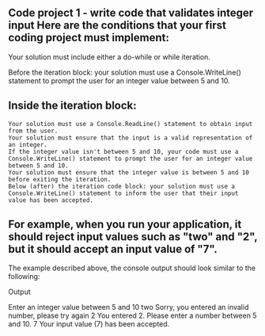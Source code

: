 ## Code project 1 - write code that validates integer input Here are the conditions that your first coding project must implement:

Your solution must include either a do-while or while iteration.

Before the iteration block: your solution must use a Console.WriteLine() statement to prompt the user for an integer value between 5 and 10.

## Inside the iteration block:

    Your solution must use a Console.ReadLine() statement to obtain input from the user.
    Your solution must ensure that the input is a valid representation of an integer.
    If the integer value isn't between 5 and 10, your code must use a Console.WriteLine() statement to prompt the user for an integer value between 5 and 10.
    Your solution must ensure that the integer value is between 5 and 10 before exiting the iteration.
    Below (after) the iteration code block: your solution must use a Console.WriteLine() statement to inform the user that their input value has been accepted.

## For example, when you run your application, it should reject input values such as "two" and "2", but it should accept an input value of "7".

The example described above, the console output should look similar to the following:

Output

Enter an integer value between 5 and 10
two
Sorry, you entered an invalid number, please try again
2
You entered 2. Please enter a number between 5 and 10.
7
Your input value (7) has been accepted.